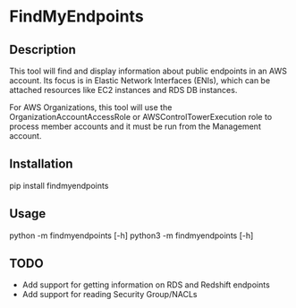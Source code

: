 # FindMyEndpoints

## Description

This tool will find and display information about public endpoints in an AWS
 account. Its focus is in Elastic Network Interfaces (ENIs), which can be
 attached resources like EC2 instances and RDS DB instances.

 For AWS Organizations, this tool will use the OrganizationAccountAccessRole or
 AWSControlTowerExecution role to process member accounts and it must be run from
 the Management account.

## Installation

pip install findmyendpoints

## Usage

python -m findmyendpoints [-h]
python3 -m findmyendpoints [-h]

## TODO

* Add support for getting information on RDS and Redshift endpoints
* Add support for reading Security Group/NACLs
